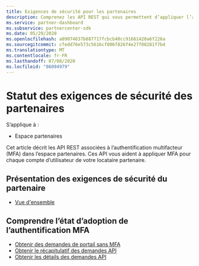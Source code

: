 ```yaml
---
title: Exigences de sécurité pour les partenaires
description: Comprenez les API REST qui vous permettent d’appliquer l’authentification multifacteur pour votre locataire partenaire.
ms.service: partner-dashboard
ms.subservice: partnercenter-sdk
ms.date: 05/29/2020
ms.openlocfilehash: a09074637b887717fcbcb40cc91661420a6f226a
ms.sourcegitcommit: cfedd76e573c5616cf006f826f4e27f08281f7b4
ms.translationtype: MT
ms.contentlocale: fr-FR
ms.lasthandoff: 07/08/2020
ms.locfileid: "86094979"
---
```

# <a name="partner-security-requirements-status"></a>Statut des exigences de sécurité des partenaires

S’applique à :

- Espace partenaires

Cet article décrit les API REST associées à l’authentification multifacteur (MFA) dans l’espace partenaires. Ces API vous aident à appliquer MFA pour chaque compte d’utilisateur de votre locataire partenaire. 

## <a name="partner-security-requirements-overview"></a>Présentation des exigences de sécurité du partenaire

- [Vue d'ensemble](https://docs.microsoft.com/partner-center/partner-security-requirements)

## <a name="understand-mfa-adoption-status"></a>Comprendre l’état d’adoption de l’authentification MFA

- [Obtenir des demandes de portail sans MFA](get-portal-requests-without-mfa.md)
- [Obtenir le récapitulatif des demandes API](get-api-request-summary.md)
- [Obtenir les détails des demandes API](get-api-request-details.md)
